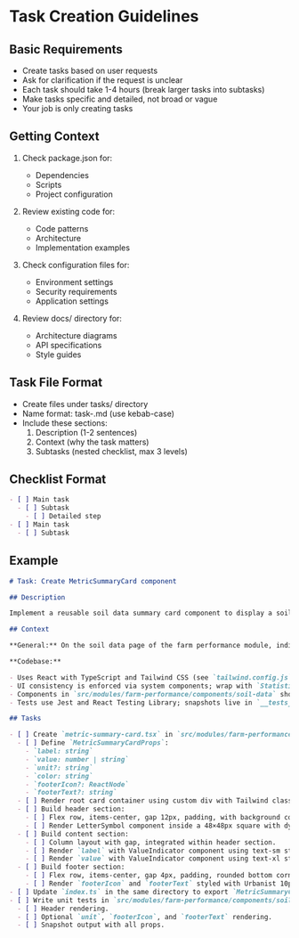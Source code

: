 # Task Creation Guidelines

## Basic Requirements

- Create tasks based on user requests
- Ask for clarification if the request is unclear
- Each task should take 1-4 hours (break larger tasks into subtasks)
- Make tasks specific and detailed, not broad or vague
- Your job is only creating tasks

## Getting Context

1. Check package.json for:

   - Dependencies
   - Scripts
   - Project configuration

2. Review existing code for:

   - Code patterns
   - Architecture
   - Implementation examples

3. Check configuration files for:

   - Environment settings
   - Security requirements
   - Application settings

4. Review docs/ directory for:
   - Architecture diagrams
   - API specifications
   - Style guides

## Task File Format

- Create files under tasks/ directory
- Name format: task-<task-name>.md (use kebab-case)
- Include these sections:
  1. Description (1-2 sentences)
  2. Context (why the task matters)
  3. Subtasks (nested checklist, max 3 levels)

## Checklist Format

```markdown
- [ ] Main task
  - [ ] Subtask
    - [ ] Detailed step
- [ ] Main task
  - [ ] Subtask
```

## Example

```markdown
# Task: Create MetricSummaryCard component

## Description

Implement a reusable soil data summary card component to display a soil metric label and numeric value.

## Context

**General:** On the soil data page of the farm performance module, individual metric summary cards are needed to provide a quick overview of soil properties (e.g., pH, moisture, organic carbon). MetricSummaryCard will standardize layout, styling, and accessibility for these metrics.

**Codebase:**

- Uses React with TypeScript and Tailwind CSS (see `tailwind.config.js`).
- UI consistency is enforced via system components; wrap with `StatisticCard` from `src/system-components/statistic-card`.
- Components in `src/modules/farm-performance/components/soil-data` should be exported via `index.ts`.
- Tests use Jest and React Testing Library; snapshots live in `__tests__` folders.

## Tasks

- [ ] Create `metric-summary-card.tsx` in `src/modules/farm-performance/components/soil-data/`
  - [ ] Define `MetricSummaryCardProps`:
    - `label: string`
    - `value: number | string`
    - `unit?: string`
    - `color: string`
    - `footerIcon?: ReactNode`
    - `footerText?: string`
  - [ ] Render root card container using custom div with Tailwind classes
  - [ ] Build header section:
    - [ ] Flex row, items-center, gap 12px, padding, with background color.
    - [ ] Render LetterSymbol component inside a 48×48px square with dynamic background color, rounded, and centered.
  - [ ] Build content section:
    - [ ] Column layout with gap, integrated within header section.
    - [ ] Render `label` with ValueIndicator component using text-sm styling.
    - [ ] Render `value` with ValueIndicator component using text-xl styling, appending `unit` if provided.
  - [ ] Build footer section:
    - [ ] Flex row, items-center, gap 4px, padding, rounded bottom corners, border top.
    - [ ] Render `footerIcon` and `footerText` styled with Urbanist 10px.
- [ ] Update `index.ts` in the same directory to export `MetricSummaryCard`
- [ ] Write unit tests in `src/modules/farm-performance/components/soil-data/__tests__/MetricSummaryCard.test.tsx` for:
  - [ ] Header rendering.
  - [ ] Optional `unit`, `footerIcon`, and `footerText` rendering.
  - [ ] Snapshot output with all props.
```

